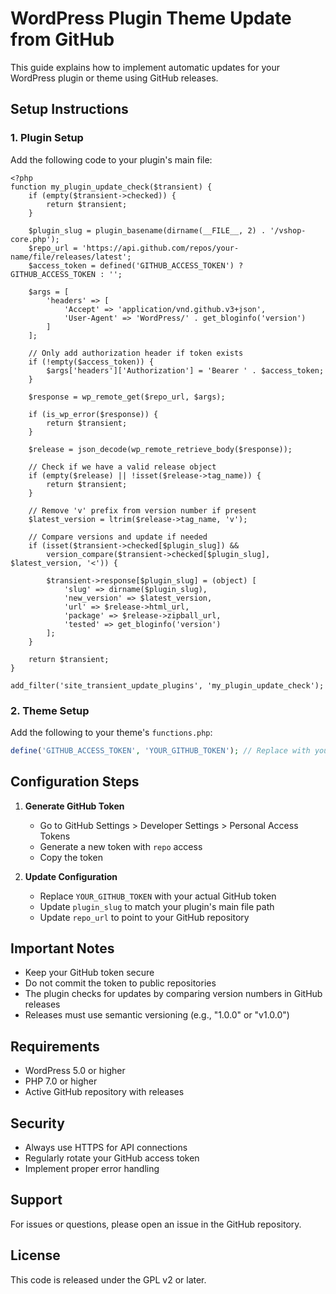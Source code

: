 # WordPress Plugin Theme Update from GitHub

This guide explains how to implement automatic updates for your WordPress plugin or theme using GitHub releases.

## Setup Instructions

### 1. Plugin Setup
Add the following code to your plugin's main file:

```update.php
<?php
function my_plugin_update_check($transient) {
    if (empty($transient->checked)) {
        return $transient;
    }

    $plugin_slug = plugin_basename(dirname(__FILE__, 2) . '/vshop-core.php');
    $repo_url = 'https://api.github.com/repos/your-name/file/releases/latest';
    $access_token = defined('GITHUB_ACCESS_TOKEN') ? GITHUB_ACCESS_TOKEN : '';

    $args = [
        'headers' => [
            'Accept' => 'application/vnd.github.v3+json',
            'User-Agent' => 'WordPress/' . get_bloginfo('version')
        ]
    ];

    // Only add authorization header if token exists
    if (!empty($access_token)) {
        $args['headers']['Authorization'] = 'Bearer ' . $access_token;
    }

    $response = wp_remote_get($repo_url, $args);

    if (is_wp_error($response)) {
        return $transient;
    }

    $release = json_decode(wp_remote_retrieve_body($response));
    
    // Check if we have a valid release object
    if (empty($release) || !isset($release->tag_name)) {
        return $transient;
    }

    // Remove 'v' prefix from version number if present
    $latest_version = ltrim($release->tag_name, 'v');

    // Compare versions and update if needed
    if (isset($transient->checked[$plugin_slug]) && 
        version_compare($transient->checked[$plugin_slug], $latest_version, '<')) {
        
        $transient->response[$plugin_slug] = (object) [
            'slug' => dirname($plugin_slug),
            'new_version' => $latest_version,
            'url' => $release->html_url,
            'package' => $release->zipball_url,
            'tested' => get_bloginfo('version')
        ];
    }

    return $transient;
}

add_filter('site_transient_update_plugins', 'my_plugin_update_check');

```

### 2. Theme Setup
Add the following to your theme's `functions.php`:

```php
define('GITHUB_ACCESS_TOKEN', 'YOUR_GITHUB_TOKEN'); // Replace with your actual token
```

## Configuration Steps

1. **Generate GitHub Token**
   - Go to GitHub Settings > Developer Settings > Personal Access Tokens
   - Generate a new token with `repo` access
   - Copy the token

2. **Update Configuration**
   - Replace `YOUR_GITHUB_TOKEN` with your actual GitHub token
   - Update `plugin_slug` to match your plugin's main file path
   - Update `repo_url` to point to your GitHub repository

## Important Notes

- Keep your GitHub token secure
- Do not commit the token to public repositories
- The plugin checks for updates by comparing version numbers in GitHub releases
- Releases must use semantic versioning (e.g., "1.0.0" or "v1.0.0")

## Requirements

- WordPress 5.0 or higher
- PHP 7.0 or higher
- Active GitHub repository with releases

## Security

- Always use HTTPS for API connections
- Regularly rotate your GitHub access token
- Implement proper error handling

## Support

For issues or questions, please open an issue in the GitHub repository.

## License

This code is released under the GPL v2 or later.